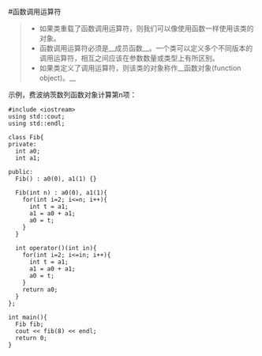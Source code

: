 #函数调用运算符
>* 如果类重载了函数调用运算符，则我们可以像使用函数一样使用该类的对象。
>* 函数调用运算符必须是__成员函数__。一个类可以定义多个不同版本的调用运算符，相互之间应该在参数数量或类型上有所区别。
>* 如果类定义了调用运算符，则该类的对象称作__函数对象(function object)。__

示例，费波纳茨数列函数对象计算第n项：

    #include <iostream>
    using std::cout;
    using std::endl;
    
    class Fib{
    private:
      int a0;
      int a1;

    public:
      Fib() : a0(0), a1(1) {}
    
      Fib(int n) : a0(0), a1(1){
    	for(int i=2; i<=n; i++){
    	  int t = a1;
    	  a1 = a0 + a1;
    	  a0 = t;
    	}
      }

      int operator()(int in){
      	for(int i=2; i<=in; i++){
      	  int t = a1;
      	  a1 = a0 + a1;
      	  a0 = t;
      	}
    	return a0;
      }
    };
    
    int main(){
      Fib fib; 
      cout << fib(8) << endl;
      return 0;
    }
